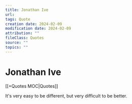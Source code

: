 ```yaml
---
title: Jonathan Ive
url: 
tags: Quote
creation date: 2024-02-09
modification date: 2024-02-09
attribution: ""
fileClass: Quotes
source: ""
topics: ""
---
```


# Jonathan Ive

[[+Quotes MOC|Quotes]]

It's very easy to be different, but very difficult to be better.
